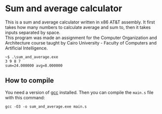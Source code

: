 # Sum and average calculator

This is a sum and average calculator written in x86 AT&T assembly. It first takes how many numbers to calculate average and sum to, then it takes inputs separated by space.  
This program was made an assignment for the Computer Organization and Architecture course taught by Cairo University - Faculty of Computers and Artificial Intelligence.

```console
~$ .\sum_and_average.exe
3 9 8 7
sum=24.000000 avg=8.000000
```

## How to compile

You need a version of [gcc](https://www.mingw-w64.org/downloads/) installed. Then you can compile the `main.s` file with this command:

```shell
gcc -O3 -o sum_and_average.exe main.s
```
